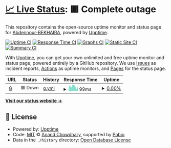 # [📈 Live Status](https://Abdennour-BEKHAIRA.github.io/check): <!--live status--> **🟥 Complete outage**

This repository contains the open-source uptime monitor and status page for [Abdennour-BEKHAIRA](https://Abdennour-BEKHAIRA.github.io/check), powered by [Upptime](https://github.com/upptime/upptime).

[![Uptime CI](https://github.com/Abdennour-BEKHAIRA/check/workflows/Uptime%20CI/badge.svg)](https://github.com/Abdennour-BEKHAIRA/check/actions?query=workflow%3A%22Uptime+CI%22)
[![Response Time CI](https://github.com/Abdennour-BEKHAIRA/check/workflows/Response%20Time%20CI/badge.svg)](https://github.com/Abdennour-BEKHAIRA/check/actions?query=workflow%3A%22Response+Time+CI%22)
[![Graphs CI](https://github.com/Abdennour-BEKHAIRA/check/workflows/Graphs%20CI/badge.svg)](https://github.com/Abdennour-BEKHAIRA/check/actions?query=workflow%3A%22Graphs+CI%22)
[![Static Site CI](https://github.com/Abdennour-BEKHAIRA/check/workflows/Static%20Site%20CI/badge.svg)](https://github.com/Abdennour-BEKHAIRA/check/actions?query=workflow%3A%22Static+Site+CI%22)
[![Summary CI](https://github.com/Abdennour-BEKHAIRA/check/workflows/Summary%20CI/badge.svg)](https://github.com/Abdennour-BEKHAIRA/check/actions?query=workflow%3A%22Summary+CI%22)

With [Upptime](https://upptime.js.org), you can get your own unlimited and free uptime monitor and status page, powered entirely by a GitHub repository. We use [Issues](https://github.com/Abdennour-BEKHAIRA/check/issues) as incident reports, [Actions](https://github.com/Abdennour-BEKHAIRA/check/actions) as uptime monitors, and [Pages](https://Abdennour-BEKHAIRA.github.io/check) for the status page.

<!--start: status pages-->
<!-- This summary is generated by Upptime (https://github.com/upptime/upptime) -->
<!-- Do not edit this manually, your changes will be overwritten -->
<!-- prettier-ignore -->
| URL | Status | History | Response Time | Uptime |
| --- | ------ | ------- | ------------- | ------ |
| <img alt="" src="https://icons.duckduckgo.com/ip3/60d4-44-205-213-188.ngrok-free.app.ico" height="13"> [G](https://60d4-44-205-213-188.ngrok-free.app/) | 🟥 Down | [g.yml](https://github.com/Abdennour-BEKHAIRA/check/commits/HEAD/history/g.yml) | <details><summary><img alt="Response time graph" src="./graphs/g/response-time-week.png" height="20"> 99ms</summary><br><a href="https://Abdennour-BEKHAIRA.github.io/check/history/g"><img alt="Response time 117" src="https://img.shields.io/endpoint?url=https%3A%2F%2Fraw.githubusercontent.com%2FAbdennour-BEKHAIRA%2Fcheck%2FHEAD%2Fapi%2Fg%2Fresponse-time.json"></a><br><a href="https://Abdennour-BEKHAIRA.github.io/check/history/g"><img alt="24-hour response time 120" src="https://img.shields.io/endpoint?url=https%3A%2F%2Fraw.githubusercontent.com%2FAbdennour-BEKHAIRA%2Fcheck%2FHEAD%2Fapi%2Fg%2Fresponse-time-day.json"></a><br><a href="https://Abdennour-BEKHAIRA.github.io/check/history/g"><img alt="7-day response time 99" src="https://img.shields.io/endpoint?url=https%3A%2F%2Fraw.githubusercontent.com%2FAbdennour-BEKHAIRA%2Fcheck%2FHEAD%2Fapi%2Fg%2Fresponse-time-week.json"></a><br><a href="https://Abdennour-BEKHAIRA.github.io/check/history/g"><img alt="30-day response time 117" src="https://img.shields.io/endpoint?url=https%3A%2F%2Fraw.githubusercontent.com%2FAbdennour-BEKHAIRA%2Fcheck%2FHEAD%2Fapi%2Fg%2Fresponse-time-month.json"></a><br><a href="https://Abdennour-BEKHAIRA.github.io/check/history/g"><img alt="1-year response time 117" src="https://img.shields.io/endpoint?url=https%3A%2F%2Fraw.githubusercontent.com%2FAbdennour-BEKHAIRA%2Fcheck%2FHEAD%2Fapi%2Fg%2Fresponse-time-year.json"></a></details> | <details><summary><a href="https://Abdennour-BEKHAIRA.github.io/check/history/g">0.00%</a></summary><a href="https://Abdennour-BEKHAIRA.github.io/check/history/g"><img alt="All-time uptime 0.11%" src="https://img.shields.io/endpoint?url=https%3A%2F%2Fraw.githubusercontent.com%2FAbdennour-BEKHAIRA%2Fcheck%2FHEAD%2Fapi%2Fg%2Fuptime.json"></a><br><a href="https://Abdennour-BEKHAIRA.github.io/check/history/g"><img alt="24-hour uptime 0.00%" src="https://img.shields.io/endpoint?url=https%3A%2F%2Fraw.githubusercontent.com%2FAbdennour-BEKHAIRA%2Fcheck%2FHEAD%2Fapi%2Fg%2Fuptime-day.json"></a><br><a href="https://Abdennour-BEKHAIRA.github.io/check/history/g"><img alt="7-day uptime 0.00%" src="https://img.shields.io/endpoint?url=https%3A%2F%2Fraw.githubusercontent.com%2FAbdennour-BEKHAIRA%2Fcheck%2FHEAD%2Fapi%2Fg%2Fuptime-week.json"></a><br><a href="https://Abdennour-BEKHAIRA.github.io/check/history/g"><img alt="30-day uptime 0.11%" src="https://img.shields.io/endpoint?url=https%3A%2F%2Fraw.githubusercontent.com%2FAbdennour-BEKHAIRA%2Fcheck%2FHEAD%2Fapi%2Fg%2Fuptime-month.json"></a><br><a href="https://Abdennour-BEKHAIRA.github.io/check/history/g"><img alt="1-year uptime 0.11%" src="https://img.shields.io/endpoint?url=https%3A%2F%2Fraw.githubusercontent.com%2FAbdennour-BEKHAIRA%2Fcheck%2FHEAD%2Fapi%2Fg%2Fuptime-year.json"></a></details>

<!--end: status pages-->

[**Visit our status website →**](https://Abdennour-BEKHAIRA.github.io/check)

## 📄 License

- Powered by: [Upptime](https://github.com/upptime/upptime)
- Code: [MIT](./LICENSE) © [Anand Chowdhary](https://anandchowdhary.com), supported by [Pabio](https://pabio.com)
- Data in the `./history` directory: [Open Database License](https://opendatacommons.org/licenses/odbl/1-0/)
